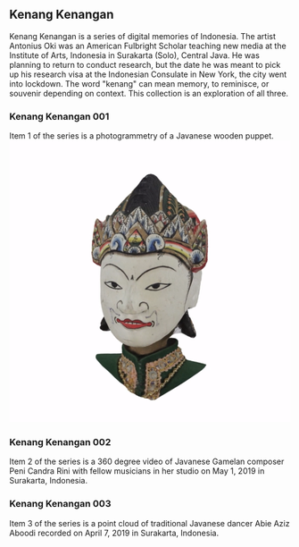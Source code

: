 ## Kenang Kenangan

Kenang Kenangan is a series of digital memories of Indonesia. The artist Antonius Oki was an American Fulbright Scholar teaching new media at the Institute of Arts, Indonesia in Surakarta (Solo), Central Java. He was planning to return to conduct research, but the date he was meant to pick up his research visa at the Indonesian Consulate in New York, the city went into lockdown. The word "kenang" can mean memory, to reminisce, or souvenir depending on context. This collection is an exploration of all three.

### Kenang Kenangan 001

Item 1 of the series is a photogrammetry of a Javanese wooden puppet.
![image](https://github.com/theantonius/kenangan/blob/gh-pages/kenangan-001.png)

### Kenang Kenangan 002

Item 2 of the series is a 360 degree video of Javanese Gamelan composer Peni Candra Rini with fellow musicians in her studio on May 1, 2019 in Surakarta, Indonesia.

### Kenang Kenangan 003

Item 3 of the series is a point cloud of traditional Javanese dancer Abie Aziz Aboodi recorded on April 7, 2019 in Surakarta, Indonesia.
